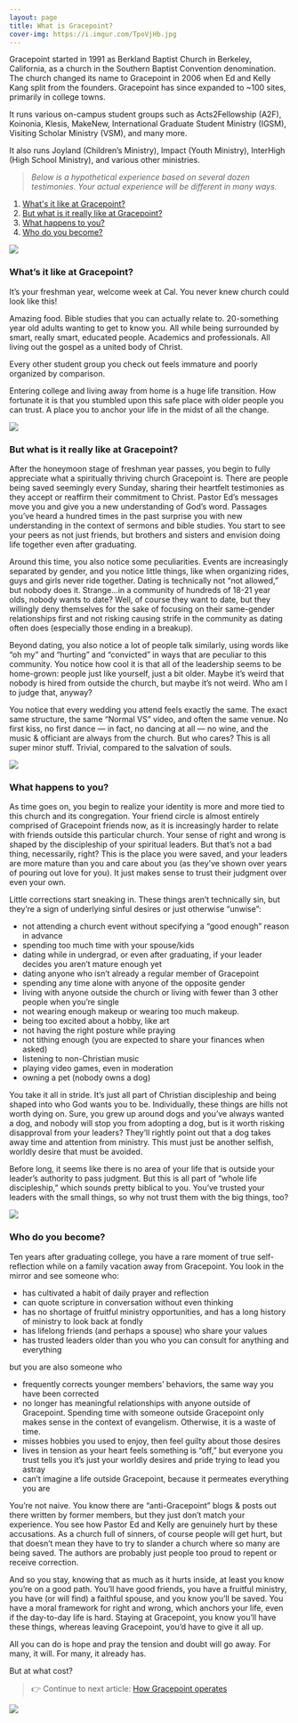 ```yaml
---
layout: page
title: What is Gracepoint?
cover-img: https://i.imgur.com/TpoVjHb.jpg
---
```


Gracepoint started in 1991 as Berkland Baptist Church in Berkeley, California, as a church in the Southern Baptist Convention denomination. The church changed its name to Gracepoint in 2006 when Ed and Kelly Kang split from the founders. Gracepoint has since expanded to ~100 sites, primarily in college towns.

It runs various on-campus student groups such as Acts2Fellowship (A2F), Koinonia, Klesis, MakeNew, International Graduate Student Ministry (IGSM), Visiting Scholar Ministry (VSM), and many more.

It also runs Joyland (Children’s Ministry), Impact (Youth Ministry), InterHigh (High School Ministry), and various other ministries.

> *Below is a hypothetical experience based on several dozen testimonies. Your actual experience will be different in many ways.*

1. [What's it like at Gracepoint?](#whats-it-like-at-gracepoint)
2. [But what is it really like at Gracepoint?](#but-what-is-it-really-like-at-gracepoint)
3. [What happens to you?](#what-happens-to-you)
4. [Who do you become?](#who-do-you-become)

![](https://i.imgur.com/hDfjI0N.jpg)

### What’s it like at Gracepoint?

It’s your freshman year, welcome week at Cal. You never knew church could look like this!

Amazing food. Bible studies that you can actually relate to. 20-something year old adults wanting to get to know you. All while being surrounded by smart, really smart, educated people. Academics and professionals. All living out the gospel as a united body of Christ. 

Every other student group you check out feels immature and poorly organized by comparison.

Entering college and living away from home is a huge life transition. How fortunate it is that you stumbled upon this safe place with older people you can trust. A place you to anchor your life in the midst of all the change.

![](https://i.imgur.com/qHTDOWE.jpg)

### But what is it really like at Gracepoint?

After the honeymoon stage of freshman year passes, you begin to fully appreciate what a spiritually thriving church Gracepoint is. There are people being saved seemingly every Sunday, sharing their heartfelt testimonies as they accept or reaffirm their commitment to Christ. Pastor Ed’s messages move you and give you a new understanding of God’s word. Passages you’ve heard a hundred times in the past surprise you with new understanding in the context of sermons and bible studies. You start to see your peers as not just friends, but brothers and sisters and envision doing life together even after graduating.

Around this time, you also notice some peculiarities. Events are increasingly separated by gender, and you notice little things, like when organizing rides, guys and girls never ride together. Dating is technically not “not allowed,” but nobody does it. Strange…in a community of hundreds of 18-21 year olds, nobody wants to date? Well, of course they want to date, but they willingly deny themselves for the sake of focusing on their same-gender relationships first and not risking causing strife in the community as dating often does (especially those ending in a breakup).

Beyond dating, you also notice a lot of people talk similarly, using words like “oh my” and “hurting” and “convicted” in ways that are peculiar to this community. You notice how cool it is that all of the leadership seems to be home-grown: people just like yourself, just a bit older. Maybe it’s weird that nobody is hired from outside the church, but maybe it’s not weird. Who am I to judge that, anyway? 

You notice that every wedding you attend feels exactly the same. The exact same structure, the same “Normal VS” video, and often the same venue. No first kiss, no first dance — in fact, no dancing at all — no wine, and the music & officiant are always from the church. But who cares? This is all super minor stuff. Trivial, compared to the salvation of souls. 

![](https://i.imgur.com/9XaKDzG.jpg)

### What happens to you?

As time goes on, you begin to realize your identity is more and more tied to this church and its congregation. Your friend circle is almost entirely comprised of Gracepoint friends now, as it is increasingly harder to relate with friends outside this particular church. Your sense of right and wrong is shaped by the discipleship of your spiritual leaders. But that’s not a bad thing, necessarily, right? This is the place you were saved, and your leaders are more mature than you and care about you (as they’ve shown over years of pouring out love for you). It just makes sense to trust their judgment over even your own.

Little corrections start sneaking in. These things aren’t technically sin, but they’re a sign of underlying sinful desires or just otherwise “unwise”:

- not attending a church event without specifying a “good enough” reason in advance
- spending too much time with your spouse/kids
- dating while in undergrad, or even after graduating, if your leader decides you aren’t mature enough yet
- dating anyone who isn’t already a regular member of Gracepoint
- spending any time alone with anyone of the opposite gender
- living with anyone outside the church or living with fewer than 3 other people when you’re single
- not wearing enough makeup or wearing too much makeup.
- being too excited about a hobby, like art
- not having the right posture while praying
- not tithing enough (you are expected to share your finances when asked)
- listening to non-Christian music
- playing video games, even in moderation
- owning a pet (nobody owns a dog)

You take it all in stride. It’s just all part of Christian discipleship and being shaped into who God wants you to be. Individually, these things are hills not worth dying on. Sure, you grew up around dogs and you’ve always wanted a dog, and nobody will stop you from adopting a dog, but is it worth risking disapproval from your leaders? They’ll rightly point out that a dog takes away time and attention from ministry. This must just be another selfish, worldly desire that must be avoided.

Before long, it seems like there is no area of your life that is outside your leader’s authority to pass judgment. But this is all part of “whole life discipleship,” which sounds pretty biblical to you. You’ve trusted your leaders with the small things, so why not trust them with the big things, too?

![](https://i.imgur.com/vOlwpP8.jpg)

### Who do you become?

Ten years after graduating college, you have a rare moment of true self-reflection while on a family vacation away from Gracepoint. You look in the mirror and see someone who:

- has cultivated a habit of daily prayer and reflection
- can quote scripture in conversation without even thinking
- has no shortage of fruitful ministry opportunities, and has a long history of ministry to look back at fondly
- has lifelong friends (and perhaps a spouse) who share your values
- has trusted leaders older than you who you can consult for anything and everything

but you are also someone who

- frequently corrects younger members’ behaviors, the same way you have been corrected
- no longer has meaningful relationships with anyone outside of Gracepoint. Spending time with someone outside Gracepoint only makes sense in the context of evangelism. Otherwise, it is a waste of time.
- misses hobbies you used to enjoy, then feel guilty about those desires
- lives in tension as your heart feels something is “off,” but everyone you trust tells you it’s just your worldly desires and pride trying to lead you astray
- can’t imagine a life outside Gracepoint, because it permeates everything you are

You’re not naive. You know there are “anti-Gracepoint” blogs & posts out there written by former members, but they just don’t match your experience. You see how Pastor Ed and Kelly are genuinely hurt by these accusations. As a church full of sinners, of course people will get hurt, but that doesn’t mean they have to try to slander a church where so many are being saved. The authors are probably just people too proud to repent or receive correction.

And so you stay, knowing that as much as it hurts inside, at least you know you’re on a good path. You’ll have good friends, you have a fruitful ministry, you have (or will find) a faithful spouse, and you know you’ll be saved. You have a moral framework for right and wrong, which anchors your life, even if the day-to-day life is hard. Staying at Gracepoint, you know you’ll have these things, whereas leaving Gracepoint, you’d have to give it all up.

All you can do is hope and pray the tension and doubt will go away. For many, it will. For many, it already has.

But at what cost?

> 👉 Continue to next article: [How Gracepoint operates](how-gracepoint-operates.md)

![](https://i.imgur.com/mb5449T.jpg)


